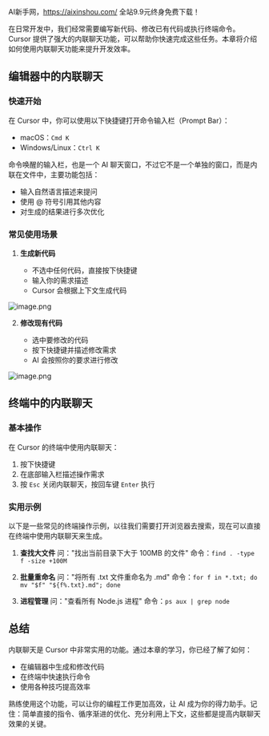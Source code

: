 AI新手网，https://aixinshou.com/  全站9.9元终身免费下载！

在日常开发中，我们经常需要编写新代码、修改已有代码或执行终端命令。Cursor 提供了强大的内联聊天功能，可以帮助你快速完成这些任务。本章将介绍如何使用内联聊天功能来提升开发效率。

## 编辑器中的内联聊天

### 快速开始

在 Cursor 中，你可以使用以下快捷键打开命令输入栏（Prompt Bar）：

* macOS：`Cmd K`
* Windows/Linux：`Ctrl K`

命令唤醒的输入栏，也是一个 AI 聊天窗口，不过它不是一个单独的窗口，而是内联在文件中，主要功能包括：

* 输入自然语言描述来提问
* 使用 @ 符号引用其他内容
* 对生成的结果进行多次优化

### 常见使用场景

1. **生成新代码**

   * 不选中任何代码，直接按下快捷键
   * 输入你的需求描述
   * Cursor 会根据上下文生成代码

![image.png](https://p1-juejin.byteimg.com/tos-cn-i-k3u1fbpfcp/fa17608fb7584912918c5102bcd96d03~tplv-k3u1fbpfcp-jj-mark:1600:0:0:0:q75.jpg#?w=849&h=559&s=100348&e=png&b=203f1d)

2. **修改现有代码**

   * 选中要修改的代码
   * 按下快捷键并描述修改需求
   * AI 会按照你的要求进行修改

![image.png](https://p9-juejin.byteimg.com/tos-cn-i-k3u1fbpfcp/7ee498f969a941818b1feb309b31169e~tplv-k3u1fbpfcp-jj-mark:1600:0:0:0:q75.jpg#?w=972&h=335&s=61289&e=png&b=191919)

## 终端中的内联聊天

### 基本操作

在 Cursor 的终端中使用内联聊天：

1. 按下快捷键
2. 在底部输入栏描述操作需求
3. 按 `Esc` 关闭内联聊天，按回车键 `Enter` 执行

### 实用示例

以下是一些常见的终端操作示例，以往我们需要打开浏览器去搜索，现在可以直接在终端中使用内联聊天来生成。

1. **查找大文件** 问："找出当前目录下大于 100MB 的文件" 命令：`find . -type f -size +100M`

2. **批量重命名** 问："将所有 .txt 文件重命名为 .md" 命令：`for f in *.txt; do mv "$f" "${f%.txt}.md"; done`

3. **进程管理** 问："查看所有 Node.js 进程" 命令：`ps aux | grep node`

## 总结

内联聊天是 Cursor 中非常实用的功能。通过本章的学习，你已经了解了如何：

* 在编辑器中生成和修改代码
* 在终端中快速执行命令
* 使用各种技巧提高效率

熟练使用这个功能，可以让你的编程工作更加高效，让 AI 成为你的得力助手。记住：简单直接的指令、循序渐进的优化、充分利用上下文，这些都是提高内联聊天效果的关键。